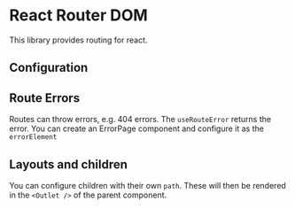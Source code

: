 # React Router DOM

This library provides routing for react.

## Configuration

## Route Errors

Routes can throw errors, e.g. 404 errors. The `useRouteError` returns the error. You can create an ErrorPage component and configure it as the `errorElement`

## Layouts and children

You can configure children with their own `path`. These will then be rendered in the `<Outlet />` of the parent component.